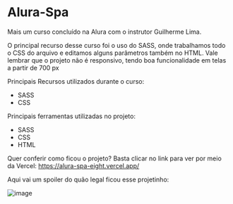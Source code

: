 # Alura-Spa

Mais um curso concluído na Alura com o instrutor Guilherme Lima.

O principal recurso desse curso foi o uso do SASS, onde trabalhamos todo o CSS do arquivo e editamos alguns parâmetros também no HTML. Vale lembrar que o projeto não é responsivo, tendo boa funcionalidade em telas a partir de 700 px

Principais Recursos utilizados durante o curso:

* SASS
* CSS

Principais ferramentas utilizadas no projeto:

* SASS
* CSS
* HTML

Quer conferir como ficou o projeto? Basta clicar no link para ver por meio da Vercel: https://alura-spa-eight.vercel.app/

Aqui vai um spoiler do quão legal ficou esse projetinho:

![image](https://user-images.githubusercontent.com/123435999/222025186-c41960eb-2f60-4af8-8dbb-9a2090e5ab29.png)
